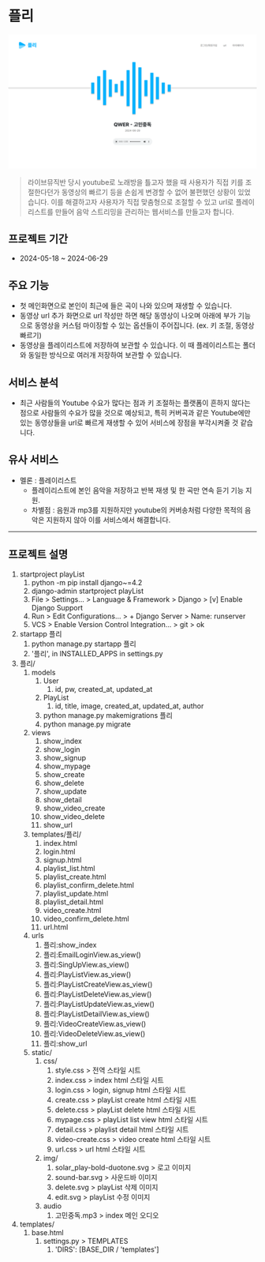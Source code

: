 # 플리

![img.png](img.png)

> 라이브뮤직반 당시 youtube로 노래방을 틀고자 했을 때 사용자가 직접 키를 조절한다던가 동영상의 빠르기 등을 손쉽게 변경할 수 없어 불편했던 상황이 있었습니다. 이를 해결하고자 사용자가 직접 맞춤형으로 조절할 수 있고 url로 플레이리스트를 만들어 음악 스트리밍을 관리하는 웹서비스를 만들고자 합니다.

## 프로젝트 기간

- 2024-05-18 ~ 2024-06-29

## 주요 기능

- 첫 메인화면으로 본인이 최근에 들은 곡이 나와 있으며 재생할 수 있습니다.
- 동영상 url 추가 화면으로 url 작성만 하면 해당 동영상이 나오며 아래에 부가 기능으로 동영상을 커스텀 마이징할 수 있는 옵션들이 주어집니다. (ex. 키 조절, 동영상 빠르기)
- 동영상을 플레이리스트에 저장하여 보관할 수 있습니다. 이 때 플레이리스트는 폴더와 동일한 방식으로 여러개 저장하여 보관할 수 있습니다.

## 서비스 분석

- 최근 사람들의 Youtube 수요가 많다는 점과 키 조절하는 플랫폼이 흔하지 않다는 점으로 사람들의 수요가 많을 것으로 예상되고, 특히 커버곡과 같은 Youtube에만 있는 동영상들을 url로 빠르게 재생할 수 있어 서비스에 장점을 부각시켜줄 것 같습니다.

## 유사 서비스

- 멜론 : 플레이리스트
  - 플레이리스트에 본인 음악을 저장하고 반복 재생 및 한 곡만 연속 듣기 기능 지원.
  - 차별점 : 음원과 mp3를 지원하지만 youtube의 커버송처럼 다양한 목적의 음악은 지원하지 않아 이를 서비스에서 해결합니다.

---

## 프로젝트 설명

1. startproject playList
   1. python -m pip install django~=4.2
   2. django-admin startproject playList
   3. File > Settings... > Language & Framework > Django > [v] Enable Django Support
   4. Run > Edit Configurations... > + Django Server > Name: runserver
   5. VCS > Enable Version Control Integration... > git > ok
2. startapp 플리
   1. python manage.py startapp 플리
   2. '플리', in INSTALLED_APPS in settings.py
3. 플리/
   1. models
      1. User
         1. id, pw, created_at, updated_at
      2. PlayList
         1. id, title, image, created_at, updated_at, author
      3. python manage.py makemigrations 플리
      4. python manage.py migrate
   2. views
      1. show_index
      2. show_login
      3. show_signup
      4. show_mypage
      5. show_create
      6. show_delete
      7. show_update
      8. show_detail
      9. show_video_create
      10. show_video_delete
      11. show_url
   3. templates/플리/
      1. index.html
      2. login.html
      3. signup.html
      4. playlist_list.html
      5. playlist_create.html
      6. playlist_confirm_delete.html
      7. playlist_update.html
      8. playlist_detail.html
      9. video_create.html
      10. video_confirm_delete.html
      11. url.html
   4. urls
      1. 플리:show_index
      2. 플리:EmailLoginView.as_view()
      3. 플리:SingUpView.as_view()
      4. 플리:PlayListView.as_view()
      5. 플리:PlayListCreateView.as_view()
      6. 플리:PlayListDeleteView.as_view()
      7. 플리:PlayListUpdateView.as_view()
      8. 플리:PlayListDetailView.as_view()
      9. 플리:VideoCreateView.as_view()
      10. 플리:VideoDeleteView.as_view()
      11. 플리:show_url
   5. static/
      1. css/
         1. style.css > 전역 스타일 시트
         2. index.css > index html 스타일 시트
         3. login.css > login, signup html 스타일 시트 
         4. create.css > playList create html 스타일 시트
         5. delete.css > playList delete html 스타일 시트
         6. mypage.css > playList list view html 스타일 시트
         7. detail.css > playlist detail html 스타일 시트
         8. video-create.css > video create html 스타일 시트
         9. url.css > url html 스타일 시트
      2. img/
         1. solar_play-bold-duotone.svg > 로고 이미지
         2. sound-bar.svg > 사운드바 이미지
         3. delete.svg > playList 삭제 이미지
         4. edit.svg > playList 수정 이미지
      3. audio
         1. 고민중독.mp3 > index 메인 오디오
4. templates/
   1. base.html
      1. settings.py > TEMPLATES
         1. 'DIRS': [BASE_DIR / 'templates']
